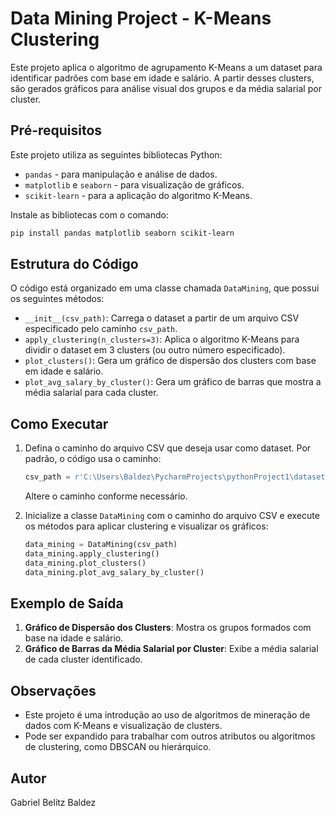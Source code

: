 # Data Mining Project - K-Means Clustering

Este projeto aplica o algoritmo de agrupamento K-Means a um dataset para identificar padrões com base em idade e salário. A partir desses clusters, são gerados gráficos para análise visual dos grupos e da média salarial por cluster.

## Pré-requisitos

Este projeto utiliza as seguintes bibliotecas Python:
- `pandas` - para manipulação e análise de dados.
- `matplotlib` e `seaborn` - para visualização de gráficos.
- `scikit-learn` - para a aplicação do algoritmo K-Means.

Instale as bibliotecas com o comando:

```bash
pip install pandas matplotlib seaborn scikit-learn
```

## Estrutura do Código

O código está organizado em uma classe chamada `DataMining`, que possui os seguintes métodos:

- `__init__(csv_path)`: Carrega o dataset a partir de um arquivo CSV especificado pelo caminho `csv_path`.
- `apply_clustering(n_clusters=3)`: Aplica o algoritmo K-Means para dividir o dataset em 3 clusters (ou outro número especificado).
- `plot_clusters()`: Gera um gráfico de dispersão dos clusters com base em idade e salário.
- `plot_avg_salary_by_cluster()`: Gera um gráfico de barras que mostra a média salarial para cada cluster.

## Como Executar

1. Defina o caminho do arquivo CSV que deseja usar como dataset. Por padrão, o código usa o caminho:

   ```python
   csv_path = r'C:\Users\Baldez\PycharmProjects\pythonProject1\dataset_example.csv'
   ```

   Altere o caminho conforme necessário.

2. Inicialize a classe `DataMining` com o caminho do arquivo CSV e execute os métodos para aplicar clustering e visualizar os gráficos:

   ```python
   data_mining = DataMining(csv_path)
   data_mining.apply_clustering()
   data_mining.plot_clusters()
   data_mining.plot_avg_salary_by_cluster()
   ```

## Exemplo de Saída

1. **Gráfico de Dispersão dos Clusters**: Mostra os grupos formados com base na idade e salário.
2. **Gráfico de Barras da Média Salarial por Cluster**: Exibe a média salarial de cada cluster identificado.

## Observações

- Este projeto é uma introdução ao uso de algoritmos de mineração de dados com K-Means e visualização de clusters.
- Pode ser expandido para trabalhar com outros atributos ou algoritmos de clustering, como DBSCAN ou hierárquico.

## Autor

Gabriel Belitz Baldez
